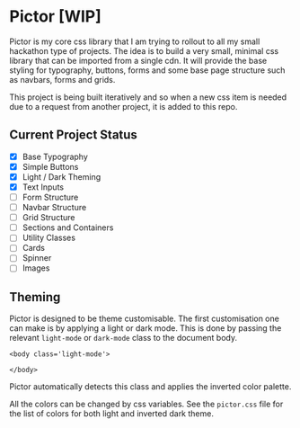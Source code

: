 # Pictor [WIP]

Pictor is my core css library that I am trying to rollout to all my small hackathon type of projects. The idea is to build a very small, minimal css library that can be imported from a single cdn. It will provide the base styling for typography, buttons, forms and some base page structure such as navbars, forms and grids.

This project is being built iteratively and so when a new css item is needed due to a request from another project, it is added to this repo.

## Current Project Status

- [x] Base Typography
- [x] Simple Buttons
- [x] Light / Dark Theming
- [x] Text Inputs
- [ ] Form Structure
- [ ] Navbar Structure
- [ ] Grid Structure
- [ ] Sections and Containers
- [ ] Utility Classes
- [ ] Cards
- [ ] Spinner
- [ ] Images

## Theming

Pictor is designed to be theme customisable. The first customisation one can make is by applying a light or dark mode. This is done by passing the relevant `light-mode` or `dark-mode` class to the document body.

```
<body class='light-mode'>

</body>
```

Pictor automatically detects this class and applies the inverted color palette.

All the colors can be changed by css variables. See the `pictor.css` file for the list of colors for both light and inverted dark theme.
